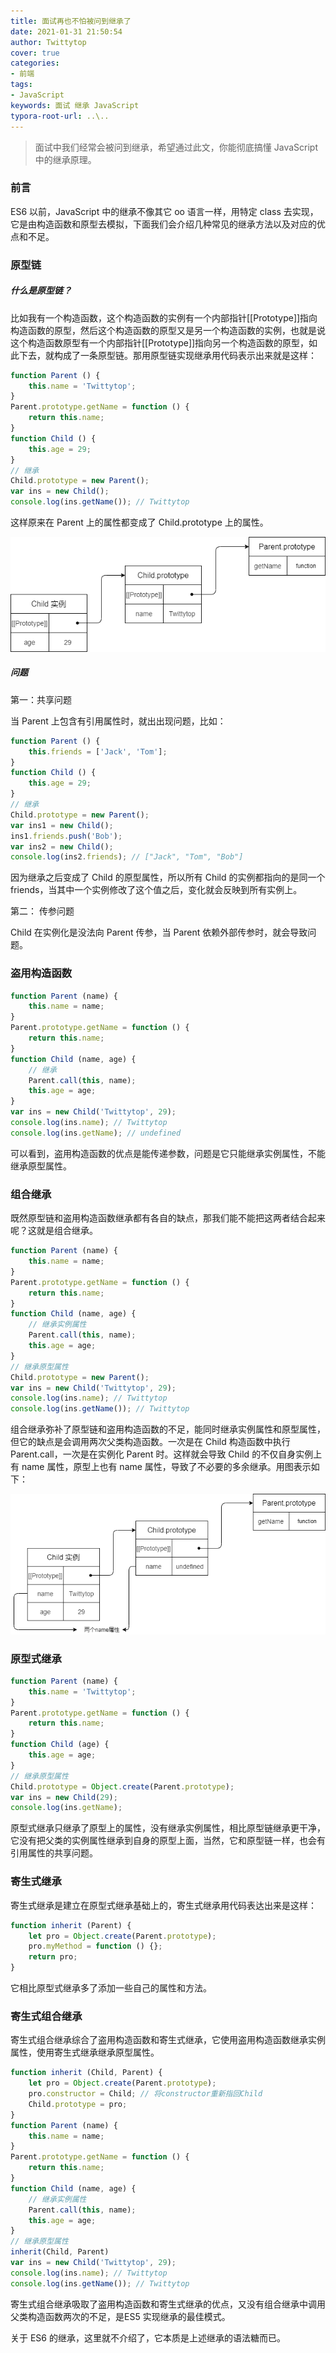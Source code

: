 ```yaml
---
title: 面试再也不怕被问到继承了
date: 2021-01-31 21:50:54
author: Twittytop
cover: true
categories:
- 前端
tags:
- JavaScript
keywords: 面试 继承 JavaScript
typora-root-url: ..\..
---
```


> 面试中我们经常会被问到继承，希望通过此文，你能彻底搞懂 JavaScript 中的继承原理。

### 前言

ES6 以前，JavaScript 中的继承不像其它 oo 语言一样，用特定 class 去实现，它是由构造函数和原型去模拟，下面我们会介绍几种常见的继承方法以及对应的优点和不足。



### 原型链

##### 什么是原型链？

比如我有一个构造函数，这个构造函数的实例有一个内部指针[[Prototype]]指向构造函数的原型，然后这个构造函数的原型又是另一个构造函数的实例，也就是说这个构造函数原型有一个内部指针[[Prototype]]指向另一个构造函数的原型，如此下去，就构成了一条原型链。那用原型链实现继承用代码表示出来就是这样：

```javascript
function Parent () {
    this.name = 'Twittytop';
}
Parent.prototype.getName = function () {
    return this.name;
}
function Child () {
    this.age = 29;
}
// 继承
Child.prototype = new Parent();
var ins = new Child();
console.log(ins.getName()); // Twittytop
```

这样原来在 Parent 上的属性都变成了 Child.prototype 上的属性。

![inherit1](/images/blog/inherit/inherit1.png)



##### 问题

第一：共享问题

当 Parent 上包含有引用属性时，就出出现问题，比如：

```javascript
function Parent () {
    this.friends = ['Jack', 'Tom'];
}
function Child () {
    this.age = 29;
}
// 继承
Child.prototype = new Parent();
var ins1 = new Child();
ins1.friends.push('Bob');
var ins2 = new Child();
console.log(ins2.friends); // ["Jack", "Tom", "Bob"]
```

因为继承之后变成了 Child 的原型属性，所以所有 Child 的实例都指向的是同一个 friends，当其中一个实例修改了这个值之后，变化就会反映到所有实例上。



第二： 传参问题

Child 在实例化是没法向 Parent 传参，当 Parent 依赖外部传参时，就会导致问题。



### 盗用构造函数

```javascript
function Parent (name) {
    this.name = name;
}
Parent.prototype.getName = function () {
    return this.name;
}
function Child (name, age) {
    // 继承
    Parent.call(this, name);
    this.age = age;
}
var ins = new Child('Twittytop', 29);
console.log(ins.name); // Twittytop
console.log(ins.getName); // undefined
```

可以看到，盗用构造函数的优点是能传递参数，问题是它只能继承实例属性，不能继承原型属性。



### 组合继承

既然原型链和盗用构造函数继承都有各自的缺点，那我们能不能把这两者结合起来呢？这就是组合继承。

```javascript
function Parent (name) {
    this.name = name;
}
Parent.prototype.getName = function () {
    return this.name;
}
function Child (name, age) {
    // 继承实例属性
    Parent.call(this, name);
    this.age = age;
}
// 继承原型属性
Child.prototype = new Parent();
var ins = new Child('Twittytop', 29);
console.log(ins.name); // Twittytop
console.log(ins.getName()); // Twittytop
```

组合继承弥补了原型链和盗用构造函数的不足，能同时继承实例属性和原型属性，但它的缺点是会调用两次父类构造函数。一次是在 Child 构造函数中执行 Parent.call，一次是在实例化 Parent 时。这样就会导致 Child 的不仅自身实例上有 name 属性，原型上也有 name 属性，导致了不必要的多余继承。用图表示如下：

![inherit2](/images/blog/inherit/inherit2.png)



### 原型式继承

```javascript
function Parent (name) {
    this.name = 'Twittytop';
}
Parent.prototype.getName = function () {
    return this.name;
}
function Child (age) {
    this.age = age;
}
// 继承原型属性
Child.prototype = Object.create(Parent.prototype);
var ins = new Child(29);
console.log(ins.getName);
```

原型式继承只继承了原型上的属性，没有继承实例属性，相比原型链继承更干净，它没有把父类的实例属性继承到自身的原型上面，当然，它和原型链一样，也会有引用属性的共享问题。



### 寄生式继承

寄生式继承是建立在原型式继承基础上的，寄生式继承用代码表达出来是这样：

```javascript
function inherit (Parent) {
    let pro = Object.create(Parent.prototype);
    pro.myMethod = function () {};
    return pro;
}
```

它相比原型式继承多了添加一些自己的属性和方法。



### 寄生式组合继承

寄生式组合继承综合了盗用构造函数和寄生式继承，它使用盗用构造函数继承实例属性，使用寄生式继承继承原型属性。

```javascript
function inherit (Child, Parent) {
    let pro = Object.create(Parent.prototype);
    pro.constructor = Child; // 将constructor重新指回Child
    Child.prototype = pro;
}
function Parent (name) {
    this.name = name;
}
Parent.prototype.getName = function () {
    return this.name;
}
function Child (name, age) {
    // 继承实例属性
    Parent.call(this, name);
    this.age = age;
}
// 继承原型属性
inherit(Child, Parent)
var ins = new Child('Twittytop', 29);
console.log(ins.name); // Twittytop
console.log(ins.getName()); // Twittytop
```

寄生式组合继承吸取了盗用构造函数和寄生式继承的优点，又没有组合继承中调用父类构造函数两次的不足，是ES5 实现继承的最佳模式。



关于 ES6 的继承，这里就不介绍了，它本质是上述继承的语法糖而已。





